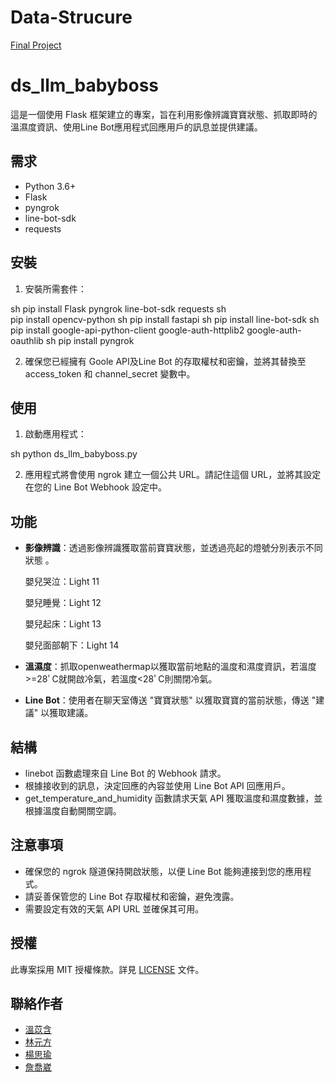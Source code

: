 # Data-Strucure

[Final Project](https://colab.research.google.com/drive/1BF-IPPRmj68i8540-3rY8B-4iQWJ2vdc#scrollTo=z93fyaqfsxoL)

# ds_llm_babyboss

這是一個使用 Flask 框架建立的專案，旨在利用影像辨識寶寶狀態、抓取即時的溫濕度資訊、使用Line Bot應用程式回應用戶的訊息並提供建議。

## 需求

- Python 3.6+
- Flask
- pyngrok
- line-bot-sdk
- requests

## 安裝

1. 安裝所需套件：

   
sh
    pip install Flask pyngrok line-bot-sdk requests
sh    
    pip install opencv-python
sh
    pip install fastapi
sh
    pip install line-bot-sdk
sh
    pip install google-api-python-client google-auth-httplib2 google-auth-oauthlib
sh
    pip install pyngrok


2. 確保您已經擁有 Goole API及Line Bot 的存取權杖和密鑰，並將其替換至 access_token 和 channel_secret 變數中。

## 使用

1. 啟動應用程式：

    
sh
    python ds_llm_babyboss.py
    


2. 應用程式將會使用 ngrok 建立一個公共 URL。請記住這個 URL，並將其設定在您的 Line Bot Webhook 設定中。

## 功能

- **影像辨識**：透過影像辨識獲取當前寶寶狀態，並透過亮起的燈號分別表示不同狀態 。

     嬰兒哭泣：Light 11
  
     嬰兒睡覺：Light 12

     嬰兒起床：Light 13
  
     嬰兒面部朝下：Light 14
  
- **溫濕度**：抓取openweathermap以獲取當前地點的溫度和濕度資訊，若溫度>=28ﾟC就開啟冷氣，若溫度<28ﾟC則關閉冷氣。
         
- **Line Bot**：使用者在聊天室傳送 "寶寶狀態" 以獲取寶寶的當前狀態，傳送 "建議" 以獲取建議。


## 結構

- linebot 函數處理來自 Line Bot 的 Webhook 請求。
- 根據接收到的訊息，決定回應的內容並使用 Line Bot API 回應用戶。
- get_temperature_and_humidity 函數請求天氣 API 獲取溫度和濕度數據，並根據溫度自動開關空調。

## 注意事項

- 確保您的 ngrok 隧道保持開啟狀態，以便 Line Bot 能夠連接到您的應用程式。
- 請妥善保管您的 Line Bot 存取權杖和密鑰，避免洩露。
- 需要設定有效的天氣 API URL 並確保其可用。

## 授權

此專案採用 MIT 授權條款。詳見 [LICENSE](LICENSE) 文件。

## 聯絡作者


- [溫苡含](https://github.com/sophieuen2003/DS)
- [林元方](https://github.com/Duckucy/112-2-Data-Structure)
- [楊思瑜](https://github.com/szuyu830)
- [詹喬崴](https://github.com/chiaoweichan/Data-Strucure)
